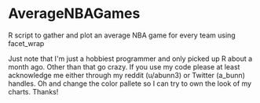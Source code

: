 # AverageNBAGames
R script to gather and plot an average NBA game for every team using facet_wrap

Just note that I'm just a hobbiest programmer and only picked up R about a month ago. Other than that go crazy. 
If you use my code please at least acknowledge me either through my reddit (u/abunn3) or Twitter (a_bunn) handles. 
Oh and change the color pallete so I can try to own the look of my charts. Thanks!
